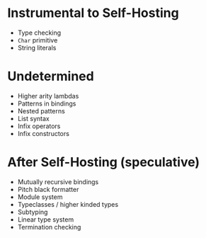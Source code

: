 # Instrumental to Self-Hosting
- Type checking
- `Char` primitive
- String literals

# Undetermined
- Higher arity lambdas
- Patterns in bindings
- Nested patterns
- List syntax
- Infix operators
- Infix constructors

# After Self-Hosting (speculative)
- Mutually recursive bindings
- Pitch black formatter
- Module system
- Typeclasses / higher kinded types
- Subtyping
- Linear type system
- Termination checking
